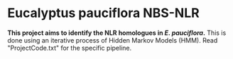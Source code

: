 # Eucalyptus pauciflora NBS-NLR
**This project aims to identify the NLR homologues in *E. pauciflora*.** This is done using an iterative process of Hidden Markov Models (HMM). Read "ProjectCode.txt" for the specific pipeline.
